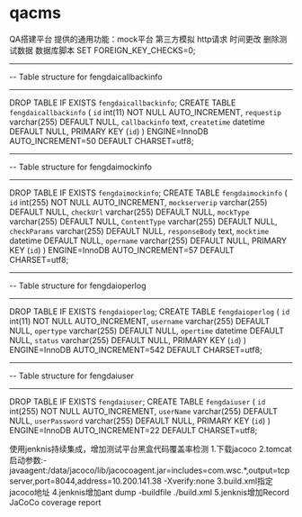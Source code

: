 # qacms
QA搭建平台
提供的通用功能：mock平台 第三方模拟 http请求 时间更改 删除测试数据
数据库脚本
SET FOREIGN_KEY_CHECKS=0;
-- ----------------------------
-- Table structure for fengdaicallbackinfo
-- ----------------------------
DROP TABLE IF EXISTS `fengdaicallbackinfo`;
CREATE TABLE `fengdaicallbackinfo` (
  `id` int(11) NOT NULL AUTO_INCREMENT,
  `requestip` varchar(255) DEFAULT NULL,
  `callbackinfo` text,
  `createtime` datetime DEFAULT NULL,
  PRIMARY KEY (`id`)
) ENGINE=InnoDB AUTO_INCREMENT=50 DEFAULT CHARSET=utf8;

-- ----------------------------
-- Table structure for fengdaimockinfo
-- ----------------------------
DROP TABLE IF EXISTS `fengdaimockinfo`;
CREATE TABLE `fengdaimockinfo` (
  `id` int(255) NOT NULL AUTO_INCREMENT,
  `mockserverip` varchar(255) DEFAULT NULL,
  `checkUrl` varchar(255) DEFAULT NULL,
  `mockType` varchar(255) DEFAULT NULL,
  `ContentType` varchar(255) DEFAULT NULL,
  `checkParams` varchar(255) DEFAULT NULL,
  `responseBody` text,
  `mocktime` datetime DEFAULT NULL,
  `opername` varchar(255) DEFAULT NULL,
  PRIMARY KEY (`id`)
) ENGINE=InnoDB AUTO_INCREMENT=57 DEFAULT CHARSET=utf8;

-- ----------------------------
-- Table structure for fengdaioperlog
-- ----------------------------
DROP TABLE IF EXISTS `fengdaioperlog`;
CREATE TABLE `fengdaioperlog` (
  `id` int(11) NOT NULL AUTO_INCREMENT,
  `username` varchar(255) DEFAULT NULL,
  `opertype` varchar(255) DEFAULT NULL,
  `opertime` datetime DEFAULT NULL,
  `status` varchar(255) DEFAULT NULL,
  PRIMARY KEY (`id`)
) ENGINE=InnoDB AUTO_INCREMENT=542 DEFAULT CHARSET=utf8;

-- ----------------------------
-- Table structure for fengdaiuser
-- ----------------------------
DROP TABLE IF EXISTS `fengdaiuser`;
CREATE TABLE `fengdaiuser` (
  `id` int(255) NOT NULL AUTO_INCREMENT,
  `userName` varchar(255) DEFAULT NULL,
  `userPassword` varchar(255) DEFAULT NULL,
  PRIMARY KEY (`id`)
) ENGINE=InnoDB AUTO_INCREMENT=22 DEFAULT CHARSET=utf8;


使用jenknis持续集成，增加测试平台黑盒代码覆盖率检测
1.下载jacoco
2.tomcat启动参数:-javaagent:/data/jacoco/lib/jacocoagent.jar=includes=com.wsc.*,output=tcpserver,port=8044,address=10.200.141.38
-Xverify:none
3.build.xml指定jacoco地址
4.jenknis增加ant dump -buildfile ./build.xml
5.jenknis增加Record JaCoCo coverage report



